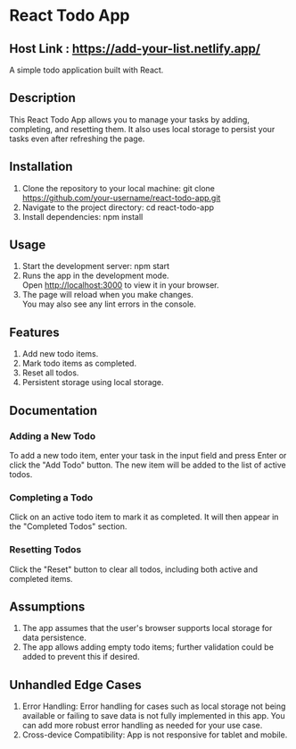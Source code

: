 # React Todo App

## Host Link : https://add-your-list.netlify.app/ 

A simple todo application built with React.

## Description
This React Todo App allows you to manage your tasks by adding, completing, and resetting them. It also uses local storage to persist your tasks even after refreshing the page.

## Installation
1. Clone the repository to your local machine:   git clone https://github.com/your-username/react-todo-app.git
2. Navigate to the project directory: cd react-todo-app
3. Install dependencies:  npm install

## Usage
1. Start the development server:  npm start
2. Runs the app in the development mode.\
   Open [http://localhost:3000](http://localhost:3000) to view it in your browser.
3. The page will reload when you make changes.\
   You may also see any lint errors in the console.

## Features
1. Add new todo items.
2. Mark todo items as completed.
3. Reset all todos.
4. Persistent storage using local storage.

## Documentation
### Adding a New Todo
To add a new todo item, enter your task in the input field and press Enter or click the "Add Todo" button. The new item will be added to the list of active todos.

### Completing a Todo
Click on an active todo item to mark it as completed. It will then appear in the "Completed Todos" section.

### Resetting Todos
Click the "Reset" button to clear all todos, including both active and completed items.

## Assumptions
1. The app assumes that the user's browser supports local storage for data persistence.
2. The app allows adding empty todo items; further validation could be added to prevent this if desired.

## Unhandled Edge Cases
1. Error Handling: Error handling for cases such as local storage not being available or failing to save data is not fully implemented in this app. You can add more robust error handling as needed for your use case.
2. Cross-device Compatibility: App is not responsive for tablet and mobile.






